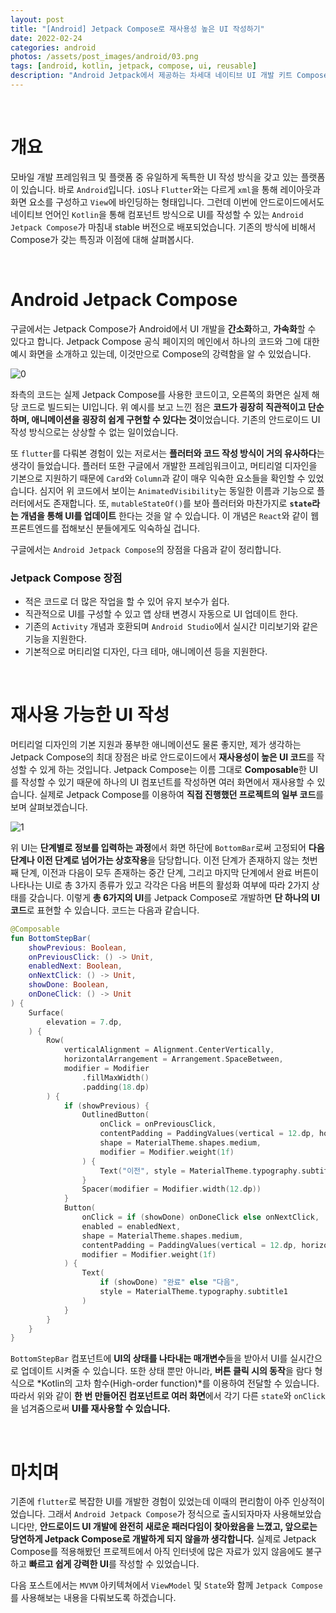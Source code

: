 ```yaml
---
layout: post
title: "[Android] Jetpack Compose로 재사용성 높은 UI 작성하기"
date: 2022-02-24
categories: android
photos: /assets/post_images/android/03.png
tags: [android, kotlin, jetpack, compose, ui, reusable]
description: "Android Jetpack에서 제공하는 차세대 네이티브 UI 개발 키트 Compose의 특징을 살펴보고 재사용성 높은 UI를 작성해보자"
---
```


<br>

# 개요

모바일 개발 프레임워크 및 플랫폼 중 유일하게 독특한 UI 작성 방식을 갖고 있는 플랫폼이 있습니다. 바로 `Android`입니다. `iOS`나 `Flutter`와는 다르게 `xml`을 통해 레이아웃과 화면 요소를 구성하고 `View`에 바인딩하는 형태입니다. 그런데 이번에 안드로이드에서도 네이티브 언어인 `Kotlin`을 통해 컴포넌트 방식으로 UI를 작성할 수 있는 `Android Jetpack Compose`가 마침내 stable 버전으로 배포되었습니다. 기존의 방식에 비해서 Compose가 갖는 특징과 이점에 대해 살펴봅시다.

<br>

# Android Jetpack Compose

구글에서는 Jetpack Compose가 Android에서 UI 개발을 **간소화**하고, **가속화**할 수 있다고 합니다. Jetpack Compose 공식 페이지의 메인에서 하나의 코드와 그에 대한 예시 화면을 소개하고 있는데, 이것만으로 Compose의 강력함을 알 수 있었습니다.

![0](https://user-images.githubusercontent.com/72238126/158788543-5fe192c2-493f-4a30-b5a2-aaa34c0cc96a.gif)

좌측의 코드는 실제 Jetpack Compose를 사용한 코드이고, 오른쪽의 화면은 실제 해당 코드로 빌드되는 UI입니다. 위 예시를 보고 느낀 점은 **코드가 굉장히 직관적이고 단순하며, 애니메이션을 굉장히 쉽게 구현할 수 있다는 것**이었습니다. 기존의 안드로이드 UI 작성 방식으로는 상상할 수 없는 일이었습니다.

또 `flutter`를 다뤄본 경험이 있는 저로서는 **플러터와 코드 작성 방식이 거의 유사하다**는 생각이 들었습니다. 플러터 또한 구글에서 개발한 프레임워크이고, 머티리얼 디자인을 기본으로 지원하기 때문에 `Card`와 `Column`과 같이 매우 익숙한 요소들을 확인할 수 있었습니다. 심지어 위 코드에서 보이는 `AnimatedVisibility`는 동일한 이름과 기능으로 플러터에서도 존재합니다. 또, `mutableStateOf()`를 보아 플러터와 마찬가지로 **`state`라는 개념을 통해 UI를 업데이트** 한다는 것을 알 수 있습니다. 이 개념은 `React`와 같이 웹 프론트엔드를 접해보신 분들에게도 익숙하실 겁니다.

구글에서는 `Android Jetpack Compose`의 장점을 다음과 같이 정리합니다.

### Jetpack Compose 장점

- 적은 코드로 더 많은 작업을 할 수 있어 유지 보수가 쉽다.
- 직관적으로 UI를 구성할 수 있고 앱 상태 변경시 자동으로 UI 업데이트 한다.
- 기존의 `Activity` 개념과 호환되며 `Android Studio`에서 실시간 미리보기와 같은 기능을 지원한다.
- 기본적으로 머티리얼 디자인, 다크 테마, 애니메이션 등을 지원한다.

<br>

# 재사용 가능한 UI 작성

머티리얼 디자인의 기본 지원과 풍부한 애니메이션도 물론 좋지만, 제가 생각하는 Jetpack Compose의 최대 장점은 바로 안드로이드에서 **재사용성이 높은 UI 코드**를 작성할 수 있게 하는 것입니다. Jetpack Compose는 이름 그대로 **Composable**한 UI를 작성할 수 있기 때문에 하나의 UI 컴포넌트를 작성하면 여러 화면에서 재사용할 수 있습니다. 실제로 Jetpack Compose를 이용하여 **직접 진행했던 프로젝트의 일부 코드**를 보며 살펴보겠습니다.

![1](https://user-images.githubusercontent.com/72238126/158794318-aa21a58f-c937-42d9-a347-3c4cf55d93eb.png)

위 UI는 **단계별로 정보를 입력하는 과정**에서 화면 하단에 `BottomBar`로써 고정되어 **다음 단계나 이전 단계로 넘어가는 상호작용**을 담당합니다. 이전 단계가 존재하지 않는 첫번째 단계, 이전과 다음이 모두 존재하는 중간 단계, 그리고 마지막 단계에서 완료 버튼이 나타나는 UI로 총 3가지 종류가 있고 각각은 다음 버튼의 활성화 여부에 따라 2가지 상태를 갖습니다. 이렇게 **총 6가지의 UI**를 Jetpack Compose로 개발하면 **단 하나의 UI 코드**로 표현할 수 있습니다. 코드는 다음과 같습니다.

```kotlin
@Composable
fun BottomStepBar(
    showPrevious: Boolean,
    onPreviousClick: () -> Unit,
    enabledNext: Boolean,
    onNextClick: () -> Unit,
    showDone: Boolean,
    onDoneClick: () -> Unit
) {
    Surface(
        elevation = 7.dp,
    ) {
        Row(
            verticalAlignment = Alignment.CenterVertically,
            horizontalArrangement = Arrangement.SpaceBetween,
            modifier = Modifier
                .fillMaxWidth()
                .padding(18.dp)
        ) {
            if (showPrevious) {
                OutlinedButton(
                    onClick = onPreviousClick,
                    contentPadding = PaddingValues(vertical = 12.dp, horizontal = 20.dp),
                    shape = MaterialTheme.shapes.medium,
                    modifier = Modifier.weight(1f)
                ) {
                    Text("이전", style = MaterialTheme.typography.subtitle1)
                }
                Spacer(modifier = Modifier.width(12.dp))
            }
            Button(
                onClick = if (showDone) onDoneClick else onNextClick,
                enabled = enabledNext,
                shape = MaterialTheme.shapes.medium,
                contentPadding = PaddingValues(vertical = 12.dp, horizontal = 20.dp),
                modifier = Modifier.weight(1f)
            ) {
                Text(
                    if (showDone) "완료" else "다음",
                    style = MaterialTheme.typography.subtitle1
                )
            }
        }
    }
}
```

`BottomStepBar` 컴포넌트에 **UI의 상태를 나타내는 매개변수**들을 받아서 UI를 실시간으로 업데이트 시켜줄 수 있습니다. 또한 상태 뿐만 아니라, **버튼 클릭 시의 동작**을 람다 형식으로 *Kotlin의 고차 함수(High-order function)*를 이용하여 전달할 수 있습니다. 따라서 위와 같이 **한 번 만들어진 컴포넌트로 여러 화면**에서 각기 다른 `state`와 `onClick`을 넘겨줌으로써 **UI를 재사용할 수 있습니다.**

<br>

# 마치며

기존에 `flutter`로 복잡한 UI를 개발한 경험이 있었는데 이때의 편리함이 아주 인상적이었습니다. 그래서 `Android Jetpack Compose`가 정식으로 출시되자마자 사용해보았습니다만, **안드로이드 UI 개발에 완전히 새로운 패러다임이 찾아왔음을 느꼈고, 앞으로는 당연하게 Jetpack Compose로 개발하게 되지 않을까 생각합니다.** 실제로 Jetpack Compose를 적용해봤던 프로젝트에서 아직 인터넷에 많은 자료가 있지 않음에도 불구하고 **빠르고 쉽게 강력한 UI**를 작성할 수 있었습니다.

다음 포스트에서는 `MVVM` 아키텍쳐에서 `ViewModel` 및 `State`와 함께 `Jetpack Compose`를 사용해보는 내용을 다뤄보도록 하겠습니다.